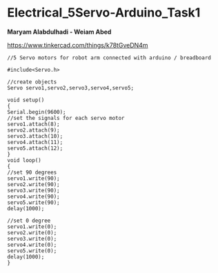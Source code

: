 # Electrical_5Servo-Arduino_Task1

**Maryam Alabdulhadi - Weiam Abed**

https://www.tinkercad.com/things/k78tGveDN4m

	//5 Servo motors for robot arm connected with arduino / breadboard

	#include<Servo.h>

	//create objects
	Servo servo1,servo2,servo3,servo4,servo5;

	void setup()
	{
 	Serial.begin(9600);
	//set the signals for each servo motor
 	servo1.attach(8);
  	servo2.attach(9);
  	servo3.attach(10);
 	servo4.attach(11); 
 	servo5.attach(12); 
	}
	void loop()
	{
  	//set 90 degrees
  	servo1.write(90);
  	servo2.write(90);
  	servo3.write(90);
  	servo4.write(90);
  	servo5.write(90);
  	delay(1000);
  
  	//set 0 degree
 	servo1.write(0);
  	servo2.write(0);
  	servo3.write(0);
  	servo4.write(0);
  	servo5.write(0);
  	delay(1000);
	}
